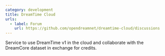 ```yaml
---
category: development
title: DreamTime Cloud
urls:
  - label: Forum
    url: https://github.com/opendreamnet/dreamtime-cloud/discussions
---
```


Service to use DreamTime v1 in the cloud and collaborate with the DreamCore dataset in exchange for credits.